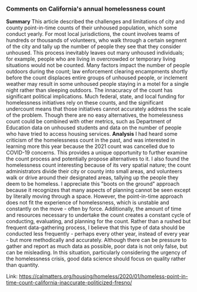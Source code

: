 ### Comments on California's annual homelessness count
**Summary**
This article described the challenges and limitations of city and county point-in-time counts of their unhoused population, which some conduct yearly. For most local jurisdictions, the count involves teams of hundreds or thousands of volunteers, who walk through a certain segment of the city and tally up the number of people they see that they consider unhoused. This process inevitably leaves out many unhoused individuals; for example, people who are living in overcrowded or temporary living situations would not be counted. Many factors impact the number of people outdoors during the count; law enforcement clearing encampments shortly before the count displaces entire groups of unhoused people, or inclement weather may result in some unhoused people staying in a motel for a single night rather than sleeping outdoors. The innacuracy of the count has significant political implications. Much federal, state, and local funding for homelessness initiatives rely on these counts, and the significant undercount means that those initiatives cannot accurately address the scale of the problem. Though there are no easy alternatives, the homelessness count could be combined with other metrics, such as Department of Education data on unhoused students and data on the number of people who have tried to access housing services.
**Analysis**
I had heard some criticism of the homelessness count in the past, and was interested in learning more this year because the 2021 count was cancelled due to COVID-19 concerns. This provides a unique opportunity to further examine the count process and potentially propose alternatives to it. I also found the homelessness count interesting because of its very spatial nature; the count administrators divide their city or county into small areas, and volunteers walk or drive around their designated areas, tallying up the people they deem to be homeless. I appreciate this "boots on the ground" approach because it recognizes that many aspects of planning cannot be seen except by literally moving through a space. However, the point-in-time approach does not fit the experience of homelessness, which is unstable and constantly on the move - often by force. Additionally, the amount of time and resources necessary to undertake the count creates a constant cycle of conducting, evaluating, and planning for the count. Rather than a rushed but frequent data-gathering process, I believe that this type of data should be conducted less frequently - perhaps every other year, instead of every year - but more methodically and accurately. Although there can be pressure to gather and report as much data as possible, poor data is not only false, but can be misleading. In this situation, particularly considering the urgency of the homelessness crisis, good data science should focus on quality rather than quantity.

Link: https://calmatters.org/housing/homeless/2020/01/homeless-point-in-time-count-california-inaccurate-politicized-fresno/
